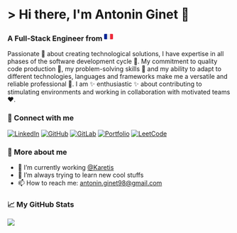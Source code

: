 # > Hi there, I'm Antonin Ginet 🙋

### A Full-Stack Engineer from <img src="svg/france.svg" alt="France" width="20" height="20" />

Passionate 🥰 about creating technological solutions, I have expertise in all phases of the software development cycle 🔁. My commitment to quality code production 💪, my problem-solving skills 🧐 and my ability to adapt to different technologies, languages and frameworks make me a versatile and reliable professional 🤯. I am ✨ enthusiastic ✨ about contributing to stimulating environments and working in collaboration with motivated teams ❤️.

### 🤝 Connect with me

[![LinkedIn](https://img.shields.io/badge/LinkedIn-0a66c2?logo=Linkedin&logoColor=white)](https://linkedin.com/in/antonin-ginet)
[![GitHub](https://img.shields.io/badge/GitHub-0d1117?logo=github&logoColor=white)](https://github.com/Ryubi98)
[![GitLab](https://img.shields.io/badge/GitLab-E24329?logo=gitlab&logoColor=white)](https://gitlab.com/Ryubi98)
[![Portfolio](https://img.shields.io/badge/Portfolio-323B4C?logo=gnometerminal&logoColor=white)](https://ryubi98.github.io/portfolio)
[![LeetCode](https://img.shields.io/badge/LeetCode-fea116?logo=leetcode&logoColor=white)](https://leetcode.com/Ryubi98)

### 👀 More about me

- 🔭 I’m currently working [@Karetis](https://www.linkedin.com/company/karetis)
- 🌱 I’m always trying to learn new cool stuffs
- 📫 How to reach me: [antonin.ginet98@gmail.com](mailto:antonin.ginet@gmail.com?subject=[GITHUB])

### 📈 My GitHub Stats

<img height="180em" src="https://github-readme-stats.vercel.app/api/top-langs/?username=Ryubi98&show_icons=true&hide_border=true&layout=compact&langs_count=8"/>
